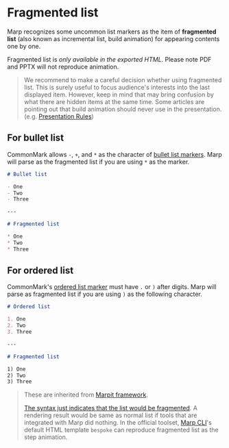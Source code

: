 # Fragmented list

Marp recognizes some uncommon list markers as the item of **fragmented list** (also known as incremental list, build animation) for appearing contents one by one.

Fragmented list is _only available in the exported HTML_. Please note PDF and PPTX will not reproduce animation.

> We recommend to make a careful decision whether using fragmented list. This is surely useful to focus audience's interests into the last displayed item. However, keep in mind that may bring confusion by what there are hidden items at the same time. Some articles are pointing out that build animation should never use in the presentation. (e.g. [Presentation Rules](http://www.jilles.net/perma/2020/06/05/presentation-rules.html))

## For bullet list

CommonMark allows `-`, `+`, and `*` as the character of [bullet list markers](https://spec.commonmark.org/0.29/#bullet-list-marker). Marp will parse as the fragmented list if you are using `*` as the marker.

<!-- prettier-ignore-start -->

```markdown
# Bullet list

- One
- Two
- Three

---

# Fragmented list

* One
* Two
* Three
```

<!-- prettier-ignore-end -->

## For ordered list

CommonMark's [ordered list marker](https://spec.commonmark.org/0.29/#ordered-list-marker) must have `.` or `)` after digits. Marp will parse as fragmented list if you are using `)` as the following character.

<!-- prettier-ignore-start -->

```markdown
# Ordered list

1. One
2. Two
3. Three

---

# Fragmented list

1) One
2) Two
3) Three
```

<!-- prettier-ignore-end -->

> These are inherited from [Marpit framework](https://marpit.marp.app/fragmented-list).
>
> [The syntax just indicates that the list would be fragmented](https://marpit.marp.app/fragmented-list?id=rendering). A rendering result would be same as normal list if tools that are integrated with Marp did nothing. In the official toolset, [Marp CLI](https://github.com/marp-team/marp-cli)'s default HTML template `bespoke` can reproduce fragmented list as the step animation.
